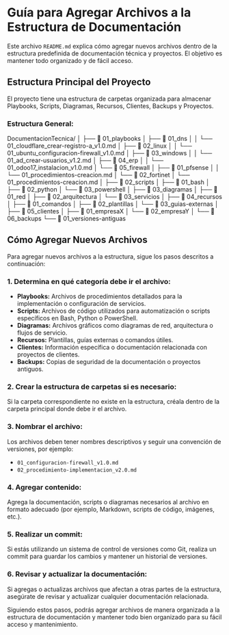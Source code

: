 # Guía para Agregar Archivos a la Estructura de Documentación

Este archivo `README.md` explica cómo agregar nuevos archivos dentro de la estructura predefinida de documentación técnica y proyectos. El objetivo es mantener todo organizado y de fácil acceso.

## Estructura Principal del Proyecto

El proyecto tiene una estructura de carpetas organizada para almacenar Playbooks, Scripts, Diagramas, Recursos, Clientes, Backups y Proyectos.

### Estructura General:

DocumentacionTecnica/
│
├── 📁 01_playbooks
│   ├── 📁 01_dns
│   │   └── 01_cloudflare_crear-registro-a_v1.0.md
│   ├── 📁 02_linux
│   │   └── 01_ubuntu_configuracion-firewall_v1.0.md
│   ├── 📁 03_windows
│   │   └── 01_ad_crear-usuarios_v1.2.md
│   ├── 📁 04_erp
│   │   └── 01_odoo17_instalacion_v1.0.md
│   └── 📁 05_firewall
│       ├── 📁 01_pfsense
│       │   └── 01_procedimientos-creacion.md
│       └── 📁 02_fortinet
│           └── 01_procedimientos-creacion.md
│
├── 📁 02_scripts
│   ├── 📁 01_bash
│   ├── 📁 02_python
│   └── 📁 03_powershell
│
├── 📁 03_diagramas
│   ├── 📁 01_red
│   ├── 📁 02_arquitectura
│   └── 📁 03_servicios
│
├── 📁 04_recursos
│   ├── 📁 01_comandos
│   ├── 📁 02_plantillas
│   └── 📁 03_guias-externas
│
├── 📁 05_clientes
│   ├── 📁 01_empresaX
│   └── 📁 02_empresaY
│
└── 📁 06_backups
    └── 📁 01_versiones-antiguas


## Cómo Agregar Nuevos Archivos

Para agregar nuevos archivos a la estructura, sigue los pasos descritos a continuación:

### 1. **Determina en qué categoría debe ir el archivo:**
   - **Playbooks:** Archivos de procedimientos detallados para la implementación o configuración de servicios.
   - **Scripts:** Archivos de código utilizados para automatización o scripts específicos en Bash, Python o PowerShell.
   - **Diagramas:** Archivos gráficos como diagramas de red, arquitectura o flujos de servicio.
   - **Recursos:** Plantillas, guías externas o comandos útiles.
   - **Clientes:** Información específica o documentación relacionada con proyectos de clientes.
   - **Backups:** Copias de seguridad de la documentación o proyectos antiguos.

### 2. **Crear la estructura de carpetas si es necesario:**
   Si la carpeta correspondiente no existe en la estructura, créala dentro de la carpeta principal donde debe ir el archivo.

### 3. **Nombrar el archivo:**
   Los archivos deben tener nombres descriptivos y seguir una convención de versiones, por ejemplo:
   - `01_configuracion-firewall_v1.0.md`
   - `02_procedimiento-implementacion_v2.0.md`

### 4. **Agregar contenido:**
   Agrega la documentación, scripts o diagramas necesarios al archivo en formato adecuado (por ejemplo, Markdown, scripts de código, imágenes, etc.).

### 5. **Realizar un commit:**
   Si estás utilizando un sistema de control de versiones como Git, realiza un commit para guardar los cambios y mantener un historial de versiones.

### 6. **Revisar y actualizar la documentación:**
   Si agregas o actualizas archivos que afectan a otras partes de la estructura, asegúrate de revisar y actualizar cualquier documentación relacionada.


Siguiendo estos pasos, podrás agregar archivos de manera organizada a la estructura de documentación y mantener todo bien organizado para su fácil acceso y mantenimiento.
